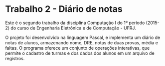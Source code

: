 # Trabalho 2 - Diário de notas

Este é o segundo trabalho da disciplina Computação I do 1º período (2015-2) do curso de Engenharia Eletrônica e de Computação - UFRJ.  

O projeto foi desenvolvido na linguagem Pascal, e implementa um diário de notas de alunos, armazenando nome, DRE, notas de duas provas, média e faltas. O programa oferece um conjunto de operações interativas, que permite o cadastro de turmas e dos dados dos alunos em um arquivo de registros. 
